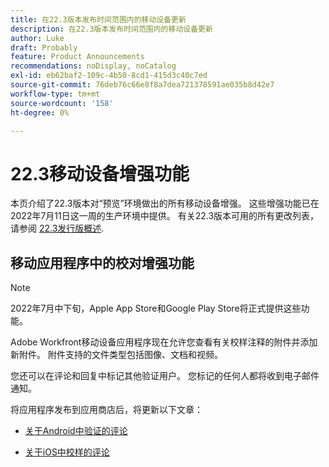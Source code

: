 ```yaml
---
title: 在22.3版本发布时间范围内的移动设备更新
description: 在22.3版本发布时间范围内的移动设备更新
author: Luke
draft: Probably
feature: Product Announcements
recommendations: noDisplay, noCatalog
exl-id: eb62baf2-109c-4b50-8cd1-415d3c40c7ed
source-git-commit: 76deb76c66e8f8a7dea721378591ae035b8d42e7
workflow-type: tm+mt
source-wordcount: '158'
ht-degree: 0%

---
```


# 22.3移动设备增强功能

本页介绍了22.3版本对“预览”环境做出的所有移动设备增强。 这些增强功能已在2022年7月11日这一周的生产环境中提供。 有关22.3版本可用的所有更改列表，请参阅 [22.3发行版概述](../../../product-announcements/product-releases/22.3-release-activity/22-3-release-overview.md).

## 移动应用程序中的校对增强功能

>[!NOTE]
>
>2022年7月中下旬，Apple App Store和Google Play Store将正式提供这些功能。


Adobe Workfront移动设备应用程序现在允许您查看有关校样注释的附件并添加新附件。 附件支持的文件类型包括图像、文档和视频。

您还可以在评论和回复中标记其他验证用户。 您标记的任何人都将收到电子邮件通知。

将应用程序发布到应用商店后，将更新以下文章：

* [关于Android中验证的评论](/help/quicksilver/workfront-basics/mobile-apps/using-the-workfront-mobile-app/comment-on-proofs-android.md)

* [关于iOS中校样的评论](/help/quicksilver/workfront-basics/mobile-apps/using-the-workfront-mobile-app/comment-on-proofs-ios.md)
